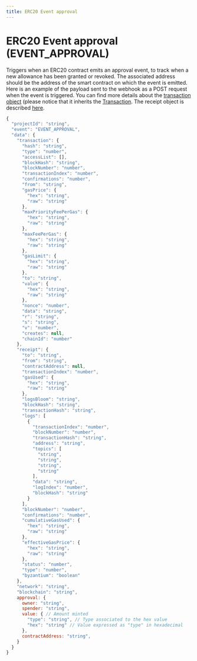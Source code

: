 ```yaml
---
title: ERC20 Event approval
---
```


# ERC20 Event approval (EVENT_APPROVAL)

Triggers when an ERC20 contract emits an approval event, to track when a new allowance has been granted or revoked.
The associated address should be the address of the smart contract on which the event is emitted.
Here is an example of the payload sent to the webhook as a POST request when the event is triggered.
You can find more details about the [transaction object](https://docs.ethers.io/v5/api/providers/types/#providers-TransactionResponse) (please notice that it inherits the [Transaction](https://docs.ethers.io/v5/api/utils/transactions/#Transaction).
The receipt object is described [here](https://docs.ethers.io/v5/api/providers/types/#providers-TransactionReceipt).

```jsx
{
  "projectId": "string",
  "event": "EVENT_APPROVAL",
  "data": {
    "transaction": {
      "hash": "string",
      "type": "number",
      "accessList": [],
      "blockHash": "string",
      "blockNumber": "number",
      "transactionIndex": "number",
      "confirmations": "number",
      "from": "string",
      "gasPrice": {
        "hex": "string",
        "raw": "string"
      },
      "maxPriorityFeePerGas": {
        "hex": "string",
        "raw": "string"
      },
      "maxFeePerGas": {
        "hex": "string",
        "raw": "string"
      },
      "gasLimit": {
        "hex": "string",
        "raw": "string"
      },
      "to": "string",
      "value": {
        "hex": "string",
        "raw": "string"
      },
      "nonce": "number",
      "data": "string",
      "r": "string",
      "s": "string",
      "v": "number",
      "creates": null,
      "chainId": "number"
    },
    "receipt": {
      "to": "string",
      "from": "string",
      "contractAddress": null,
      "transactionIndex": "number",
      "gasUsed": {
        "hex": "string",
        "raw": "string"
      },
      "logsBloom": "string",
      "blockHash": "string",
      "transactionHash": "string",
      "logs": [
        {
          "transactionIndex": "number",
          "blockNumber": "number",
          "transactionHash": "string",
          "address": "string",
          "topics": [
            "string",
            "string",
            "string",
            "string"
          ],
          "data": "string",
          "logIndex": "number",
          "blockHash": "string"
        }
      ],
      "blockNumber": "number",
      "confirmations": "number",
      "cumulativeGasUsed": {
        "hex": "string",
        "raw": "string"
      },
      "effectiveGasPrice": {
        "hex": "string",
        "raw": "string"
      },
      "status": "number",
      "type": "number",
      "byzantium": "boolean"
    },
    "network": "string",
    "blockchain": "string",
    approval: {
      owner: "string",
      spender: "string",
      value: { // Amount minted
        "type": "string", // Type associated to the hex value
        "hex": "string" // Value expressed as "type" in hexadecimal
      },
      contractAddress: "string",
    }
  }
}
```
